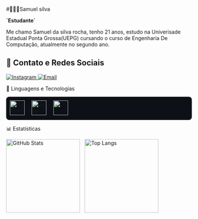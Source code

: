 #👨🏻‍💻Samuel silva

**´Estudante´**

Me chamo Samuel da silva rocha, tenho 21 anos, estudo na Univerisade Estadual Ponta Grossa(UEPG) cursando o curso de Engenharia De Computação, atualmente no segundo ano.

## 🔗 Contato e Redes Sociais  

<p align="left">
  <a href="https://www.instagram.com/samusvlx" target="_blank">
    <img 
      alt="Instagram" 
      title="Me siga no Instagram" 
      src="https://img.shields.io/badge/Instagram-%23181818?style=for-the-badge&logo=instagram&logoColor=white&labelColor=000000"
    />
  </a>
  <a href="mailto:samuelsilva.isaiaslm@gmail.com" target="_blank">
    <img 
      alt="Email" 
      title="Me envie um email" 
      src="https://img.shields.io/badge/Email-%23181818?style=for-the-badge&logo=gmail&logoColor=white&labelColor=000000"
    />
  </a>
</p>

🤖 Linguagens e Tecnologias
<p align="left" style="background-color:#0d1117; padding: 10px; border-radius: 8px;"> <img alt="Python" title="Python" width="40px" style="padding-right: 15px;" src="https://cdn.jsdelivr.net/gh/devicons/devicon@latest/icons/python/python-original.svg" /> <img alt="Java" title="Java" width="40px" style="padding-right: 15px;" src="https://cdn.jsdelivr.net/gh/devicons/devicon@latest/icons/java/java-original.svg" /> <img alt="C" title="C" width="40px" style="padding-right: 15px;" src="https://cdn.jsdelivr.net/gh/devicons/devicon@latest/icons/c/c-original.svg" /> </p>

📊 Estatísticas
<p> <img align="left" alt="GitHub Stats" height="200" style="padding-right: 10px;" src="https://github-readme-stats.vercel.app/api?username=Samuelsdr&show_icons=true&theme=onedark&include_all_commits=true&locale=pt-br" />
<img align="left" alt="Top Langs" height="200" src="https://github-readme-stats.vercel.app/api/top-langs/?username=Samuelsdr&theme=onedark&layout=compact&custom_title=Tecnologias&langs_count=3" />

</p>






